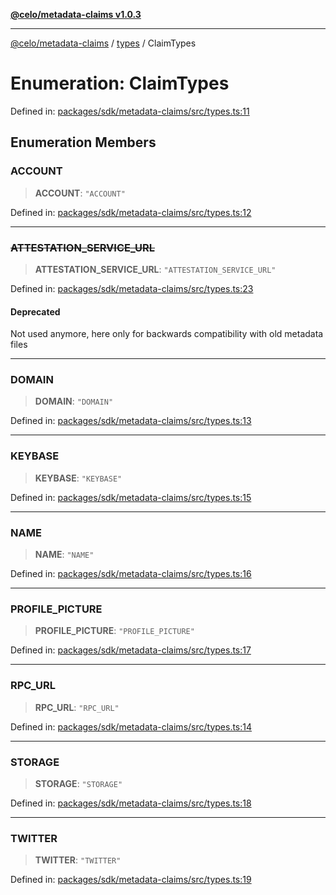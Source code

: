 [**@celo/metadata-claims v1.0.3**](../../README.md)

***

[@celo/metadata-claims](../../README.md) / [types](../README.md) / ClaimTypes

# Enumeration: ClaimTypes

Defined in: [packages/sdk/metadata-claims/src/types.ts:11](https://github.com/celo-org/developer-tooling/blob/master/packages/sdk/metadata-claims/src/types.ts#L11)

## Enumeration Members

### ACCOUNT

> **ACCOUNT**: `"ACCOUNT"`

Defined in: [packages/sdk/metadata-claims/src/types.ts:12](https://github.com/celo-org/developer-tooling/blob/master/packages/sdk/metadata-claims/src/types.ts#L12)

***

### ~~ATTESTATION\_SERVICE\_URL~~

> **ATTESTATION\_SERVICE\_URL**: `"ATTESTATION_SERVICE_URL"`

Defined in: [packages/sdk/metadata-claims/src/types.ts:23](https://github.com/celo-org/developer-tooling/blob/master/packages/sdk/metadata-claims/src/types.ts#L23)

#### Deprecated

Not used anymore, here only for backwards compatibility with old metadata files

***

### DOMAIN

> **DOMAIN**: `"DOMAIN"`

Defined in: [packages/sdk/metadata-claims/src/types.ts:13](https://github.com/celo-org/developer-tooling/blob/master/packages/sdk/metadata-claims/src/types.ts#L13)

***

### KEYBASE

> **KEYBASE**: `"KEYBASE"`

Defined in: [packages/sdk/metadata-claims/src/types.ts:15](https://github.com/celo-org/developer-tooling/blob/master/packages/sdk/metadata-claims/src/types.ts#L15)

***

### NAME

> **NAME**: `"NAME"`

Defined in: [packages/sdk/metadata-claims/src/types.ts:16](https://github.com/celo-org/developer-tooling/blob/master/packages/sdk/metadata-claims/src/types.ts#L16)

***

### PROFILE\_PICTURE

> **PROFILE\_PICTURE**: `"PROFILE_PICTURE"`

Defined in: [packages/sdk/metadata-claims/src/types.ts:17](https://github.com/celo-org/developer-tooling/blob/master/packages/sdk/metadata-claims/src/types.ts#L17)

***

### RPC\_URL

> **RPC\_URL**: `"RPC_URL"`

Defined in: [packages/sdk/metadata-claims/src/types.ts:14](https://github.com/celo-org/developer-tooling/blob/master/packages/sdk/metadata-claims/src/types.ts#L14)

***

### STORAGE

> **STORAGE**: `"STORAGE"`

Defined in: [packages/sdk/metadata-claims/src/types.ts:18](https://github.com/celo-org/developer-tooling/blob/master/packages/sdk/metadata-claims/src/types.ts#L18)

***

### TWITTER

> **TWITTER**: `"TWITTER"`

Defined in: [packages/sdk/metadata-claims/src/types.ts:19](https://github.com/celo-org/developer-tooling/blob/master/packages/sdk/metadata-claims/src/types.ts#L19)
